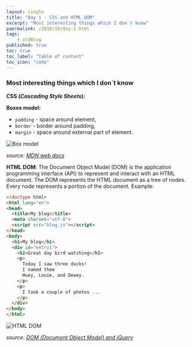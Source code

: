 ```yaml
---
layout: single
title: "Day 1 - CSS and HTML DOM"
excerpt: "Most interesting things which I don`t know"
paermalink: /2018/10/day-1.html
tags:
    - oldBlog
published: true
toc: true
toc_label: "Table of content"
toc_icon: "code"
---
```


### Most interesting things which I don`t know
**CSS (*Cascading Style Sheets*):**

**Boxes model:**

- `padding` - space around element,
- `border` - border around padding,
- `margin` - space around external part of element.

![Box model](/assets/box_model.png)

*source: [MDN web docs](https://developer.mozilla.org/pl/docs/Learn/Getting_started_with_the_web/CSS_basics "MDN web docs")* 

**HTML DOM**:
The Document Object Model (DOM) is the application programming interface (API) to represent and interact with an HTML document.
The DOM represents the HTML document as a tree of nodes. Every node represents a portion of the document.
Example:

```html
<!doctype html>
<html lang="en">
<head>
  <title>My blog</title>
  <meta charset="utf-8">
  <script src="blog.js"></script>
</head>
<body>
  <h1>My blog</h1>
  <div id="entry1">
    <h2>Great day bird watching</h2>
    <p>
      Today I saw three ducks!
      I named them
      Huey, Louie, and Dewey.
    </p>
    <p>
      I took a couple of photos ...
    </p>
  </div>
</body>
</html>
```

![HTML DOM](/assets/html_dom.png)

*source: [DOM (Document Object Model) and jQuery](http://cs.wellesley.edu/~cs110/reading/DOM-JQ.html "DOM (Document Object Model) and jQuery")*

